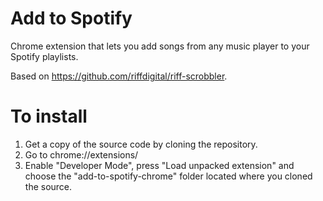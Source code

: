 Add to Spotify
==============

Chrome extension that lets you add songs from any music player to your Spotify playlists.

Based on https://github.com/riffdigital/riff-scrobbler.

To install
==========

1. Get a copy of the source code by cloning the repository.
2. Go to chrome://extensions/
3. Enable "Developer Mode", press "Load unpacked extension" and choose the "add-to-spotify-chrome" folder located where you cloned the source.
